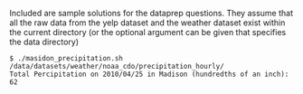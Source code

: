 Included are sample solutions for the dataprep questions.  They assume that all
the raw data from the yelp dataset and the weather dataset exist within the
current directory (or the optional argument can be given that specifies the
data directory)

```
$ ./masidon_precipitation.sh /data/datasets/weather/noaa_cdo/precipitation_hourly/
Total Percipitation on 2010/04/25 in Madison (hundredths of an inch): 62
```
